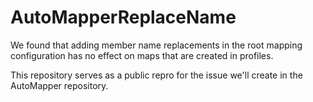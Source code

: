 # AutoMapperReplaceName

We found that adding member name replacements in the root mapping configuration has no effect on maps that are created in profiles.

This repository serves as a public repro for the issue we'll create in the AutoMapper repository.
